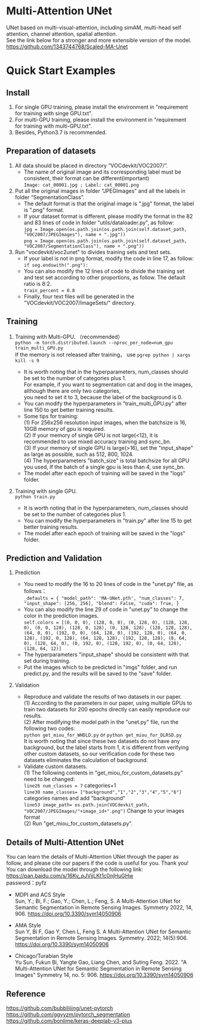 # Multi-Attention UNet
UNet based on multi-visual-attention, including simAM, multi-head self attention, channel attention, spatial attention. <br>
See the link below for a stronger and more extensible version of the model. <br> 
https://github.com/1343744768/Scaled-MA-Unet

Quick Start Examples
========================
Install
------------------------
1. For single GPU training, please install the environment in "requirement for training with singe GPU.txt".<br>
2. For multi-GPU training, please install the environment in "requirement for training with multi-GPU.txt".<br>
3. Besides, Python3.7 is recommended.

Preparation of datasets
------------------------
1. All data should be placed in directory “VOCdevkit/VOC2007/”. <br>
   * The name of original image and its corresponding label must be consistent, their format can be different(important) <br>
      `Image: cat_00001.jpg ; Label: cat_00001.png`
2. Put all the original images in folder “JPEGImages” and all the labels in folder “SegmentationClass”.<br>
   * The default format is that the original image is ".jpg" format, the label is ".png" format. <br>
   * If your dataset format is different, please modify the format in the 82 and 83 lines of code in folder "utils/dataloader.py", as follow: <br>
       `jpg = Image.open(os.path.join(os.path.join(self.dataset_path, "VOC2007/JPEGImages"), name + ".jpg"))` <br>
       `png = Image.open(os.path.join(os.path.join(self.dataset_path, "VOC2007/SegmentationClass"), name + ".png"))`
3. Run "vocdevkit/voc2unet" to divides training sets and test sets. <br>
   * If your label is not in png format, modify the code in line 17, as follow: <br>
       `if seg.endswith(".png"):`
   * You can also modify the 12 lines of code to divide the training set and test set according to other proportions, as follow. The default ratio is 8:2. <br>
       `train_percent = 0.8`
   * Finally, four text files will be generated in the "VOCdevkit/VOC2007/ImageSets/" directory.

Training
------------------------
1. Training with Multi-GPU. （recommended） <br>
    `python -m torch.distributed.launch --nproc_per_node=num_gpu train_multi_GPU.py` <br>
    If the memory is not released after training， use `pgrep python | xargs kill -s 9` <br>
   * It is worth noting that in the hyperparameters, num_classes should be set to the number of categories plus 1. <br>
   For example, if you want to segmentation cat and dog in the images, although there are only two categories, <br>
   you need to set it to 3, because the label of the background is 0. 
   * You can modify the hyperparameters in "train_multi_GPU.py" after line 150 to get better training results. <br>
   * Some tips for training: <br>
   (1) For 256x256 resolution input images, when the batchsize is 16, 10GB memory of gpu is required. <br>
   (2) If your memory of single GPU is not large(<12), it is recommended to use mixed accuracy training and sync_bn. <br>
   (3) If your memory of single GPU is large(>16), set the "input_shape" as large as possible, such as 512, 800, 1024. <br>
   (4) The hyperparameters "batch_size" is total batchsize for all GPU you used, If the batch of a single gpu is less than 4, use sync_bn. <br>
   * The model after each epoch of training will be saved in the "logs" folder. <br>
 
2. Training with single GPU. <br>
    `python train.py`
   * It is worth noting that in the hyperparameters, num_classes should be set to the number of categories plus 1. <br>
   * You can modify the hyperparameters in "train.py" after line 15 to get better training results. <br>
   * The model after each epoch of training will be saved in the "logs" folder. <br>

Prediction and Validation
------------------------
1. Prediction
   * You need to modify the 16 to 20 lines of code in the "unet.py" file, as follows：<br>
     `_defaults = {
        "model_path": 'MA-UNet.pth',
        "num_classes": 7,
        "input_shape": [256, 256],
        "blend": False,
        "cuda": True,
    }`
   * You can also modify the line 29 of code in "unet.py" to change the color in the prediction images. <br>
    `self.colors = [(0, 0, 0), (128, 0, 0), (0, 128, 0), (128, 128, 0), (0, 0, 128), (128, 0, 128), (0, 128, 128),
                    (128, 128, 128), (64, 0, 0), (192, 0, 0), (64, 128, 0), (192, 128, 0), (64, 0, 128), (192, 0, 128),
                    (64, 128, 128), (192, 128, 128), (0, 64, 0), (128, 64, 0), (0, 192, 0), (128, 192, 0), (0, 64, 128), (128, 64, 12)]`
   * The hyperparameters "input_shape" should be consistent with that set during training. <br>
   * Put the images which to be predicted in "imgs" folder, and run predict.py, and the results will be saved to the "save" folder.<br>

2. Validation
   * Reproduce and validate the results of two datasets in our paper. <br>
   (1) According to the parameters in our paper, using multiple GPUs to train two datasets for 200 epochs directly can easily reproduce our results.<br>
   (2) After modifying the model path in the "unet.py" file, run the following two codes:<br>
    `python get_miou_for_WHDLD.py` or `python get_miou_for_DLRSD.py`<br>
It is worth noting that since these two datasets do not have any background, but the label starts from 1, it is different from verifying other custom datasets, so our verification code for these two datasets eliminates the calculation of background.<br>
   * Validate custom datasets. <br>
   (1) The following contents in "get_miou_for_custom_datasets.py" need to be changed:<br>
      `line26 num_classes = 7` categories+1 <br>
      `line30 name_classes= ["background","1","2","3","4","5","6"]` categories names and add "background" <br>
      `line53 image_path= os.path.join(VOCdevkit_path, "VOC2007/JPEGImages/"+image_id+".png")` Change to your images format <br>
   (2) Run "get_miou_for_custom_datasets.py". 

Details of Multi-Attention UNet
------------------------
You can learn the details of Multi-Attention UNet through the paper as follow, and please cite our papers if the code is useful for you. Thank you! <br>
You can download the model through the following link: <br>
https://pan.baidu.com/s/16Kv_pJVjjLKt1c0njHuGHw  <br>
password：pyfz
 * MDPI and ACS Style <br>
Sun, Y.; Bi, F.; Gao, Y.; Chen, L.; Feng, S. A Multi-Attention UNet for Semantic Segmentation in Remote Sensing Images. Symmetry 2022, 14, 906. https://doi.org/10.3390/sym14050906 <br>

 * AMA Style <br>
Sun Y, Bi F, Gao Y, Chen L, Feng S. A Multi-Attention UNet for Semantic Segmentation in Remote Sensing Images. Symmetry. 2022; 14(5):906. https://doi.org/10.3390/sym14050906 <br>

 * Chicago/Turabian Style <br>
Yu Sun, Fukun Bi, Yangte Gao, Liang Chen, and Suting Feng. 2022. "A Multi-Attention UNet for Semantic Segmentation in Remote Sensing Images" Symmetry 14, no. 5: 906. https://doi.org/10.3390/sym14050906 <br>

Reference
------------------------
https://github.com/bubbliiiing/unet-pytorch  <br>
https://github.com/ggyyzm/pytorch_segmentation  <br>
https://github.com/bonlime/keras-deeplab-v3-plus  <br>
